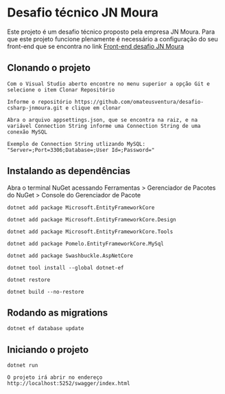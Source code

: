# Desafio técnico JN Moura

Este projeto é um desafio técnico proposto pela empresa JN Moura. Para que este projeto funcione plenamente é necessário
a configuração do seu front-end que se encontra no link [Front-end desafio JN Moura](https://github.com/omateusventura/desafio-angularjs-jnmoura/)

## Clonando o projeto

```
Com o Visual Studio aberto encontre no menu superior a opção Git e selecione o item Clonar Repositório
```

```
Informe o repositório https://github.com/omateusventura/desafio-csharp-jnmoura.git e clique em clonar
```

```
Abra o arquivo appsettings.json, que se encontra na raiz, e na variável Connection String informe uma Connection String de uma conexão MySQL
```

```
Exemplo de Connection String utlizando MySQL: "Server=;Port=3306;Database=;User Id=;Password="
```

## Instalando as dependências

Abra o terminal NuGet acessando Ferramentas > Gerenciador de Pacotes do NuGet > Console do Gerenciador de Pacote

```
dotnet add package Microsoft.EntityFrameworkCore
```

```
dotnet add package Microsoft.EntityFrameworkCore.Design
```

```
dotnet add package Microsoft.EntityFrameworkCore.Tools
```

```
dotnet add package Pomelo.EntityFrameworkCore.MySql
```

```
dotnet add package Swashbuckle.AspNetCore
```

```
dotnet tool install --global dotnet-ef
```

```
dotnet restore
```

```
dotnet build --no-restore
```

## Rodando as migrations

```
dotnet ef database update
```


## Iniciando o projeto

```
dotnet run
```

```
O projeto irá abrir no endereço http://localhost:5252/swagger/index.html
```
